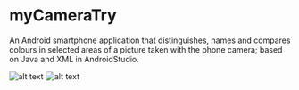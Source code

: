 # myCameraTry

An Android smartphone application that distinguishes, names and compares colours in selected areas of a picture taken with the phone camera; based on Java and XML in AndroidStudio. 

![alt text](https://cdn.discordapp.com/attachments/742479183111782410/776047031642488842/unknown.png)
![alt text](https://cdn.discordapp.com/attachments/742479183111782410/776047488297074718/unknown.png)
